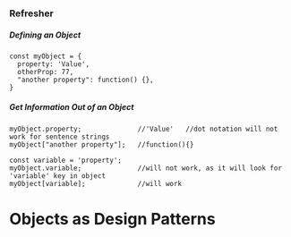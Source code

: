 ### Refresher
##### Defining an Object
    const myObject = {
      property: 'Value',
      otherProp: 77,
      "another property": function() {},
    }
##### Get Information Out of an Object
    myObject.property;              //'Value'   //dot notation will not work for sentence strings
    myObject["another property"];   //function(){}
    
    const variable = 'property';
    myObject.variable;              //will not work, as it will look for 'variable' key in object
    myObject[variable];             //will work
# Objects as Design Patterns
    
